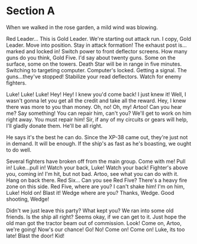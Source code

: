 # Section A

When we walked in the rose garden, a mild wind was blowing.


Red Leader... This is Gold Leader. We're starting out attack run. I copy, Gold Leader. Move into position. Stay in attack formation! The exhaust post is... marked and locked in! Switch power to front deflector screens. How many guns do you think, Gold Five. I'd say about twenty guns. Some on the surface, some on the towers. Death Star will be in range in five minutes. Switching to targeting computer. Computer's locked. Getting a signal. The guns...they've stopped! Stabilize your read deflectors. Watch for enemy fighters.

Luke! Luke! Luke! Hey! Hey! I knew you'd come back! I just knew it! Well, I wasn't gonna let you get all the credit and take all the reward. Hey, I knew there was more to you than money. Oh, no! Oh, my! Artoo! Can you hear me? Say something! You can repair him, can't you? We'll get to work on him right away. You must repair him! Sir, if any of my circuits or gears will help, I'll gladly donate them. He'll be all right.

He says it's the best he can do. Since the XP-38 came out, they're just not in demand. It will be enough. If the ship's as fast as he's boasting, we ought to do well.

Several fighters have broken off from the main group. Come with me! Pull in! Luke...pull in! Watch your back, Luke! Watch your back! Fighter's above you, coming in! I'm hit, but not bad. Artoo, see what you can do with it. Hang on back there. Red Six... Can you see Red Five? There's a heavy fire zone on this side. Red Five, where are you? I can't shake him! I'm on him, Luke! Hold on! Blast it! Wedge where are you? Thanks, Wedge. Good shooting, Wedge!

Didn't we just leave this party? What kept you? We ran into some old friends. Is the ship all right? Seems okay, if we can get to it. Just hope the old man got the tractor beam out of commission. Look! Come on, Artoo, we're going! Now's our chance! Go! No! Come on! Come on! Luke, its too late! Blast the door! Kid!
